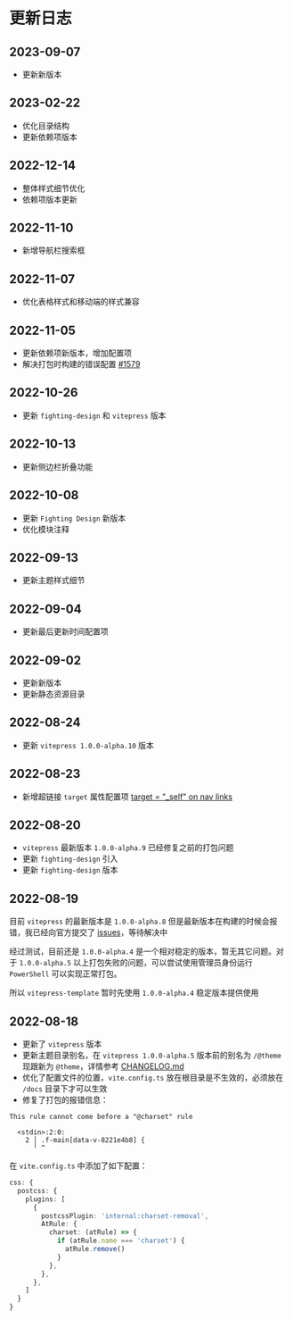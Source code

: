 # 更新日志

## 2023-09-07

- 更新新版本

## 2023-02-22

- 优化目录结构
- 更新依赖项版本

## 2022-12-14

- 整体样式细节优化
- 依赖项版本更新

## 2022-11-10

- 新增导航栏搜索框

## 2022-11-07

- 优化表格样式和移动端的样式兼容

## 2022-11-05

- 更新依赖项新版本，增加配置项
- 解决打包时构建的错误配置 [#1579](https://github.com/vuejs/vitepress/issues/1579)

## 2022-10-26

- 更新 `fighting-design` 和 `vitepress` 版本

## 2022-10-13

- 更新侧边栏折叠功能

## 2022-10-08

- 更新 `Fighting Design` 新版本
- 优化模块注释

## 2022-09-13

- 更新主题样式细节

## 2022-09-04

- 更新最后更新时间配置项

## 2022-09-02

- 更新新版本
- 更新静态资源目录

## 2022-08-24

- 更新 `vitepress 1.0.0-alpha.10` 版本

## 2022-08-23

- 新增超链接 `target` 属性配置项 [target = "\_self" on nav links](https://github.com/vuejs/vitepress/discussions/1015#discussioncomment-3177860)

## 2022-08-20

- `vitepress` 最新版本 `1.0.0-alpha.9` 已经修复之前的打包问题
- 更新 `fighting-design` 引入
- 更新 `fighting-design` 版本

## 2022-08-19

目前 `vitepress` 的最新版本是 `1.0.0-alpha.8` 但是最新版本在构建的时候会报错，我已经向官方提交了 [issues](https://github.com/vuejs/vitepress/issues/1209)，等待解决中

经过测试，目前还是 `1.0.0-alpha.4` 是一个相对稳定的版本，暂无其它问题。对于 `1.0.0-alpha.5` 以上打包失败的问题，可以尝试使用管理员身份运行 `PowerShell` 可以实现正常打包。

所以 `vitepress-template` 暂时先使用 `1.0.0-alpha.4` 稳定版本提供使用

## 2022-08-18

- 更新了 `vitepress` 版本
- 更新主题目录别名，在 `vitepress 1.0.0-alpha.5` 版本前的别名为 `/@theme` 现跟新为 `@theme`，详情参考 [CHANGELOG.md](https://github.com/vuejs/vitepress/blob/main/CHANGELOG.md)
- 优化了配置文件的位置，`vite.config.ts` 放在根目录是不生效的，必须放在 `/docs` 目录下才可以生效
- 修复了打包的报错信息：

```shell
This rule cannot come before a "@charset" rule

  <stdin>:2:0:
    2 │ .f-main[data-v-8221e4b8] {
      ╵ ^
```

在 `vite.config.ts` 中添加了如下配置：

```ts
css: {
  postcss: {
    plugins: [
      {
        postcssPlugin: 'internal:charset-removal',
        AtRule: {
          charset: (atRule) => {
            if (atRule.name === 'charset') {
              atRule.remove()
            }
          },
        },
      },
    ]
  }
}
```
